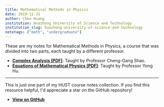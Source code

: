 ```yaml
---
title: Mathematical Methods in Physics
date: 2019-12-31
author: Chen Huang
institution: Huazhong University of Science and Technology
institution_slug: huazhong-university-of-science-and-technology
notetags: ["math", "undergraduate"]
---
```


These are my notes for Mathematical Methods in Physics, a course that was divided into two parts, each taught by a different professor.

- [**Complex Analysis (PDF)**](/notes/mathematical-methods-in-physics/pdf/review-complex-analysis.pdf): Taught by Professor Cheng-Gang Shao.
- [**Equations of Mathematical Physics (PDF)**](/notes/mathematical-methods-in-physics/pdf/equations-of-mathematical-physics.pdf): Taught by Professor Yong Hu.

---

This is just one part of my HUST course notes collection. If you find this resource helpful, I'd appreciate a star on the GitHub repository!

- [**View on GitHub**](https://github.com/chenx820/HUST-course-notes)
